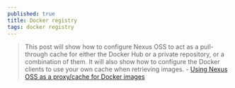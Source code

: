 ```yaml
---
published: true
title: Docker registry
tags: docker registry
---
```

> This post will show how to configure Nexus OSS to act as a pull-through cache for either the Docker Hub or a private repository, or a combination of them. It will also show how to configure the Docker clients to use your own cache when retrieving images. - [Using Nexus OSS as a proxy/cache for Docker images](https://mtijhof.wordpress.com/2018/07/23/using-nexus-oss-as-a-proxy-cache-for-docker-images/)